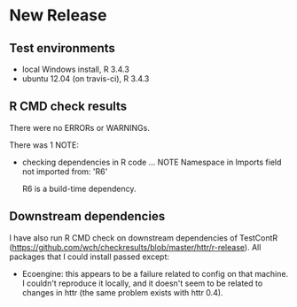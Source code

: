 # New Release

## Test environments
* local Windows install, R 3.4.3
* ubuntu 12.04 (on travis-ci), R 3.4.3

## R CMD check results
There were no ERRORs or WARNINGs. 

There was 1 NOTE:

* checking dependencies in R code ... NOTE
  Namespace in Imports field not imported from: 'R6'

  R6 is a build-time dependency.

## Downstream dependencies
I have also run R CMD check on downstream dependencies of TestContR 
(https://github.com/wch/checkresults/blob/master/httr/r-release). 
All packages that I could install passed except:

* Ecoengine: this appears to be a failure related to config on 
  that machine. I couldn't reproduce it locally, and it doesn't 
  seem to be related to changes in httr (the same problem exists 
  with httr 0.4).
